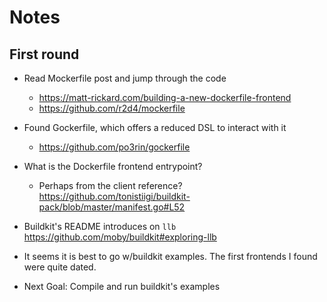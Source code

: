 # Notes

## First round

- Read Mockerfile post and jump through the code
    - <https://matt-rickard.com/building-a-new-dockerfile-frontend>
    - <https://github.com/r2d4/mockerfile>

- Found Gockerfile, which offers a reduced DSL to interact with it
    - <https://github.com/po3rin/gockerfile>

- What is the Dockerfile frontend entrypoint?
    - Perhaps from the client reference? <https://github.com/tonistiigi/buildkit-pack/blob/master/manifest.go#L52>

- Buildkit's README introduces on `llb` <https://github.com/moby/buildkit#exploring-llb>
- It seems it is best to go w/buildkit examples. The first frontends I found were quite dated.

- Next Goal: Compile and run buildkit's examples
